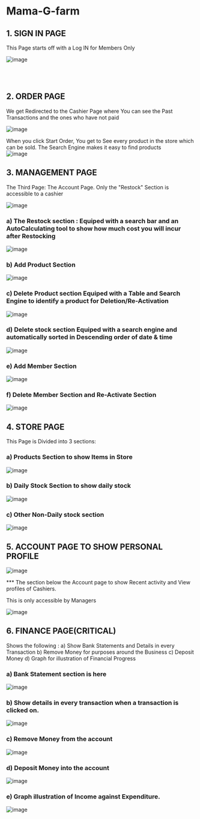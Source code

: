# Mama-G-farm
<h2>1. SIGN IN PAGE</h2>
This Page starts off with a Log IN for Members Only<br>

![image](https://github.com/GALGALLOR/Mama-G-farm/assets/69774313/c75fb12a-ca8d-4849-87ad-75b087cf08de)

<br><br>



<h2>2. ORDER PAGE</h2>
We get Redirected to the Cashier Page where You can see the Past Transactions and the ones who have not paid

![image](https://github.com/GALGALLOR/Mama-G-farm/assets/69774313/08bb1609-208a-4b6a-a7f3-03529f0e0d8b)

When you click Start Order, You get to See every product in the store which can be sold. 
The Search Engine makes it easy to find products
<br>
![image](https://github.com/GALGALLOR/Mama-G-farm/assets/69774313/b37177ac-f4ca-4703-a21a-cc4e8d54c631)




<h2>3. MANAGEMENT PAGE</h2>
The Third Page: The Account Page. Only the "Restock" Section is accessible to a cashier

![image](https://github.com/GALGALLOR/Mama-G-farm/assets/69774313/645223e4-24df-48de-88cb-6a1fb100c1d2)

<h3>a) The Restock section : Equiped with a search bar and an AutoCalculating tool to show how much cost you will incur after Restocking</h3>

![image](https://github.com/GALGALLOR/Mama-G-farm/assets/69774313/bf1866f2-ccd8-4de2-ac63-b5270d221a6d)

<h3>b) Add Product Section</h3>

![image](https://github.com/GALGALLOR/Mama-G-farm/assets/69774313/8d1b0add-78ec-43f1-bbe0-05ce3dd25a3f)

<h3>c) Delete Product section Equiped with a Table and Search Engine to identify a product for Deletion/Re-Activation</h3>

![image](https://github.com/GALGALLOR/Mama-G-farm/assets/69774313/03237459-5721-45d2-9add-5b67244dcb79)

<h3>d) Delete stock section Equiped with a search engine and automatically sorted in Descending order of date & time</h3>

![image](https://github.com/GALGALLOR/Mama-G-farm/assets/69774313/99d3acfa-960a-4145-8229-ee0d36e3e6f1)

<h3>e) Add Member Section</h3>

![image](https://github.com/GALGALLOR/Mama-G-farm/assets/69774313/db7d446e-b3dd-48bc-9faf-033801a81ea4)

<h3>f) Delete Member Section and Re-Activate Section</h3>

![image](https://github.com/GALGALLOR/Mama-G-farm/assets/69774313/1c9d9de1-a954-45b6-84ce-44cb7b4188be)




<h2>4. STORE PAGE</h2>
This Page is Divided into 3 sections:
<h3>a) Products Section to show Items in Store</h3>

![image](https://github.com/GALGALLOR/Mama-G-farm/assets/69774313/bbd27f3b-f7cf-45d0-8c9a-3a5525b579a7)

<h3>b) Daily Stock Section to show daily stock</h3>


![image](https://github.com/GALGALLOR/Mama-G-farm/assets/69774313/5f791ce4-486c-4c7d-8d14-640a47cfb3a2)

<h3>c) Other Non-Daily stock section</h3>


![image](https://github.com/GALGALLOR/Mama-G-farm/assets/69774313/ac696754-da97-465a-afa4-38b027eb05b4)


<h2>5. ACCOUNT PAGE TO SHOW PERSONAL PROFILE</h2>


![image](https://github.com/GALGALLOR/Mama-G-farm/assets/69774313/424a53e9-abff-4419-84c7-efe64a8f6f12)

*** The section below the Account page to show Recent activity and View profiles of Cashiers.

This is only accessible by Managers


![image](https://github.com/GALGALLOR/Mama-G-farm/assets/69774313/89afaa85-b5fb-440f-939b-a3c6f7da1ed4)

<h2>6. FINANCE PAGE(CRITICAL)</h2>
  Shows the following :
  a) Show Bank Statements and Details in every Transaction
  b) Remove Money for purposes around the Business
  c) Deposit Money
  d) Graph for illustration of Financial Progress


<h3>a) Bank Statement section is here</h3>

![image](https://github.com/GALGALLOR/Mama-G-farm/assets/69774313/912dd0d7-4f70-4c0a-bee2-6b5544264712)

<h3>b) Show details in every transaction when a transaction is clicked on.</h3>

![image](https://github.com/GALGALLOR/Mama-G-farm/assets/69774313/2586f931-dfb8-41f5-b1ec-32ff984cae2c)

<h3>c) Remove Money from the account</h3>

![image](https://github.com/GALGALLOR/Mama-G-farm/assets/69774313/ec5361c8-8d38-4271-aee3-f5356b003734)

<h3>d) Deposit Money into the account </h3>

![image](https://github.com/GALGALLOR/Mama-G-farm/assets/69774313/9b33593b-63c8-4e05-8bc3-c71859e43824)

<h3>e) Graph illustration of Income against Expenditure.</h3>

![image](https://github.com/GALGALLOR/Mama-G-farm/assets/69774313/9f2ccd37-f833-401c-808d-26da5d5c9da7)







